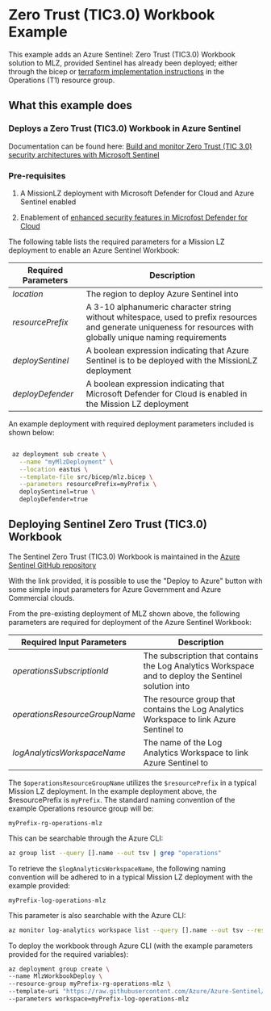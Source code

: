 # Zero Trust (TIC3.0) Workbook Example

This example adds an Azure Sentinel: Zero Trust (TIC3.0) Workbook solution to MLZ, provided Sentinel has already been deployed; either through the bicep or [terraform implementation instructions](../sentinel/README.md) in the Operations (T1) resource group.

## What this example does

### Deploys a Zero Trust (TIC3.0) Workbook in Azure Sentinel

Documentation can be found here: [Build and monitor Zero Trust (TIC 3.0) security architectures with Microsoft Sentinel](https://docs.microsoft.com/en-us/security/zero-trust/integrate/sentinel-solution)

### Pre-requisites

1. A MissionLZ deployment with Microsoft Defender for Cloud and Azure Sentinel enabled

2. Enablement of [enhanced security features in Microfost Defender for Cloud](https://docs.microsoft.com/en-us/azure/defender-for-cloud/enable-enhanced-security)

The following table lists the required parameters for a Mission LZ deployment to enable an Azure Sentinel Workbook:

Required Parameters | Description
------------------- | -----------
_location_ | The region to deploy Azure Sentinel into
_resourcePrefix_ | A 3-10 alphanumeric character string without whitespace, used to prefix resources and generate uniqueness for resources with globally unique naming requirements
_deploySentinel_ | A boolean expression indicating that Azure Sentinel is to be deployed with the MissionLZ deployment
_deployDefender_ | A boolean expression indicating that Microsoft Defender for Cloud is enabled in the Mission LZ deployment

An example deployment with required deployment parameters included is shown below:

```bash

 az deployment sub create \
   --name "myMlzDeployment" \
   --location eastus \
   --template-file src/bicep/mlz.bicep \
   --parameters resourcePrefix=myPrefix \
   deploySentinel=true \
   deployDefender=true
```

## Deploying Sentinel Zero Trust (TIC3.0) Workbook

The Sentinel Zero Trust (TIC3.0) Workbook is maintained in the [Azure Sentinel GitHub repository](https://github.com/Azure/Azure-Sentinel/blob/master/Solutions/ZeroTrust(TIC3.0)/readme.md)

With the link provided, it is possible to use the "Deploy to Azure" button with some simple input parameters for Azure Government and Azure Commercial clouds.

From the pre-existing deployment of MLZ shown above, the following parameters are required for deployment of the Azure Sentinel Workbook:

 Required Input Parameters | Description
---------------------------|------------
_operationsSubscriptionId_ | The subscription that contains the Log Analytics Workspace and to deploy the Sentinel solution into
_operationsResourceGroupName_ | The resource group that contains the Log Analytics Workspace to link Azure Sentinel to
_logAnalyticsWorkspaceName_ | The name of the Log Analytics Workspace to link Azure Sentinel to

The `$operationsResourceGroupName` utilizes the `$resourcePrefix` in a typical Mission LZ deployment. In the example deployment above, the $resourcePrefix is `myPrefix`. The standard naming convention of the example Operations resource group will be:

`myPrefix-rg-operations-mlz`

This can be searchable through the Azure CLI:

```bash
az group list --query [].name --out tsv | grep "operations"
```

To retrieve the `$logAnalyticsWorkspaceName`, the following naming convention will be adhered to in a typical Mission LZ deployment with the example provided:

`myPrefix-log-operations-mlz`

This parameter is also searchable with the Azure CLI:

```bash
az monitor log-analytics workspace list --query [].name --out tsv --resource-group $operationsResourceGroupName
```

To deploy the workbook through Azure CLI (with the example parameters provided for the required variables):

```bash
az deployment group create \
--name MlzWorkbookDeploy \
--resource-group myPrefix-rg-operations-mlz \
--template-uri "https://raw.githubusercontent.com/Azure/Azure-Sentinel/master/Solutions/ZeroTrust(TIC3.0)/Package/mainTemplate.json" \
--parameters workspace=myPrefix-log-operations-mlz
```
